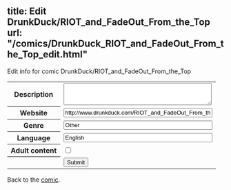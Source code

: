 title: Edit DrunkDuck/RIOT_and_FadeOut_From_the_Top
url: "/comics/DrunkDuck_RIOT_and_FadeOut_From_the_Top_edit.html"
---
Edit info for comic DrunkDuck/RIOT_and_FadeOut_From_the_Top

<form name="comic" action="http://gaepostmail.appspot.com/comic/" method="post">
<table class="comicinfo">
<tr>
<th>Description</th><td><textarea name="description" cols="40" rows="3"></textarea></td>
</tr>
<tr>
<th>Website</th><td><input type="text" name="url" value="http://www.drunkduck.com/RIOT_and_FadeOut_From_the_Top/" size="40"/></td>
</tr>
<tr>
<th>Genre</th><td><input type="text" name="genre" value="Other" size="40"/></td>
</tr>
<tr>
<th>Language</th><td><input type="text" name="language" value="English" size="40"/></td>
</tr>
<tr>
<th>Adult content</th><td><input type="checkbox" name="adult" value="adult" /></td>
</tr>
<tr>
<th></th><td>
<input type="hidden" name="comic" value="DrunkDuck_RIOT_and_FadeOut_From_the_Top" />
<input type="submit" name="submit" value="Submit" />
</td>
</tr>
</table>
</form>

Back to the [comic](DrunkDuck_RIOT_and_FadeOut_From_the_Top.html).
